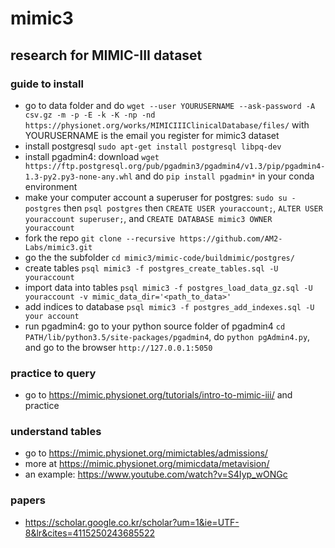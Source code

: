 # mimic3
research for MIMIC-III dataset
---
### guide to install
+ go to data folder and do `wget --user YOURUSERNAME --ask-password -A csv.gz -m -p -E -k -K -np -nd https://physionet.org/works/MIMICIIIClinicalDatabase/files/` with YOURUSERNAME is the email you register for mimic3 dataset
+ install postgresql `sudo apt-get install postgresql libpq-dev`
+ install pgadmin4: download `wget https://ftp.postgresql.org/pub/pgadmin3/pgadmin4/v1.3/pip/pgadmin4-1.3-py2.py3-none-any.whl` and do `pip install pgadmin*` in your conda environment
+ make your computer account a superuser for postgres: `sudo su - postgres` then `psql postgres` then `CREATE USER youraccount;`, `ALTER USER youraccount superuser;`, and `CREATE DATABASE mimic3 OWNER youraccount`
+ fork the repo `git clone --recursive https://github.com/AM2-Labs/mimic3.git`
+ go the the subfolder `cd mimic3/mimic-code/buildmimic/postgres/`
+ create tables `psql mimic3 -f postgres_create_tables.sql -U youraccount`
+ import data into tables `psql mimic3 -f postgres_load_data_gz.sql -U youraccount -v mimic_data_dir='<path_to_data>'`
+ add indices to database `psql mimic3 -f postgres_add_indexes.sql -U your account`
+ run pgadmin4: go to your python source folder of pgadmin4 `cd PATH/lib/python3.5/site-packages/pgadmin4`, do `python pgAdmin4.py`, and go to the browser `http://127.0.0.1:5050`

### practice to query
+ go to https://mimic.physionet.org/tutorials/intro-to-mimic-iii/ and practice

### understand tables
+ go to https://mimic.physionet.org/mimictables/admissions/
+ more at https://mimic.physionet.org/mimicdata/metavision/
+ an example: https://www.youtube.com/watch?v=S4Iyp_wONGc

### papers
+ https://scholar.google.co.kr/scholar?um=1&ie=UTF-8&lr&cites=4115250243685522
